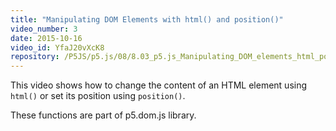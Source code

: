 ```yaml
---
title: "Manipulating DOM Elements with html() and position()"
video_number: 3
date: 2015-10-16
video_id: YfaJ20vXcK8
repository: /P5JS/p5.js/08/8.03_p5.js_Manipulating_DOM_elements_html_position
---
```


This video shows how to change the content of an HTML element using `html()` or set its position using `position()`.

These functions are part of p5.dom.js library.
